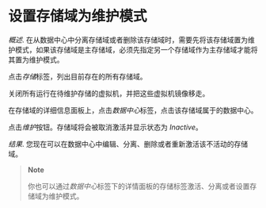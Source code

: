 # 设置存储域为维护模式

*概述*.
在从数据中心中分离存储域或者删除该存储域时，需要先将该存储域置为维护模式，如果该存储域是主存储域，必须先指定另一个存储域作为主存储域才能将其置为维护模式。

点击*存储*标签，列出目前存在的所有存储域。

关闭所有运行在待维护存储的虚拟机，并把这些虚拟机镜像移走。

在存储域的详细信息面板上，点击*数据中心*标签，点击该存储域属于的数据中心。

点击*维护*按钮。存储域将会被取消激活并显示状态为 *Inactive*。

*结果*.
您现在可以在数据中心中编辑、分离、删除或者重新激活该不活动的存储域。

> **Note**
>
> 你也可以通过*数据中心*标签下的详情面板的存储标签激活、分离或者设置存储域为维护模式。

